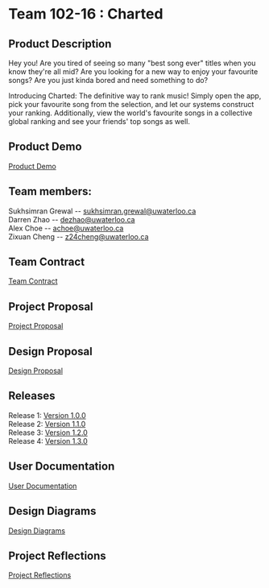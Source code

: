 # Team 102-16 : Charted

## Product Description
Hey you! Are you tired of seeing so many "best song ever" titles when you know they're all mid? Are you looking for a new way to enjoy your favourite songs? Are you just kinda bored and need something to do? 

Introducing Charted: The definitive way to rank music! Simply open the app, pick your favourite song from the selection, and let our systems construct your ranking. Additionally, view the world's favourite songs in a collective global ranking and see your friends' top songs as well.

## Product Demo
[Product Demo](docs/ProductDemo.md)

## Team members:

Sukhsimran Grewal -- sukhsimran.grewal@uwaterloo.ca   
Darren Zhao -- dezhao@uwaterloo.ca   
Alex Choe -- achoe@uwaterloo.ca   
Zixuan Cheng -- z24cheng@uwaterloo.ca   

## Team Contract
[Team Contract](https://git.uwaterloo.ca/s56grewa/team-102-16/-/wikis/Team-Contract)

## Project Proposal
[Project Proposal](https://git.uwaterloo.ca/s56grewa/team-102-16/-/wikis/Project-Proposal)

## Design Proposal
[Design Proposal](https://git.uwaterloo.ca/s56grewa/team-102-16/-/wikis/Design-Proposal)

## Releases
Release 1: [Version 1.0.0](https://git.uwaterloo.ca/s56grewa/team-102-16/-/wikis/Version-1.0.0-Release)  
Release 2: [Version 1.1.0](https://git.uwaterloo.ca/s56grewa/team-102-16/-/wikis/Version-1.1.0-Release)  
Release 3: [Version 1.2.0](https://git.uwaterloo.ca/s56grewa/team-102-16/-/wikis/Version-1.2.0-Release)  
Release 4: [Version 1.3.0](https://git.uwaterloo.ca/s56grewa/team-102-16/-/wikis/Version-1.3.0-Release)

## User Documentation
[User Documentation](https://git.uwaterloo.ca/s56grewa/team-102-16/-/wikis/User-Document-)

## Design Diagrams
[Design Diagrams](https://git.uwaterloo.ca/s56grewa/team-102-16/-/wikis/Design-Diagrams)

## Project Reflections
[Project Reflections](https://git.uwaterloo.ca/s56grewa/team-102-16/-/wikis/Team-Reflection)